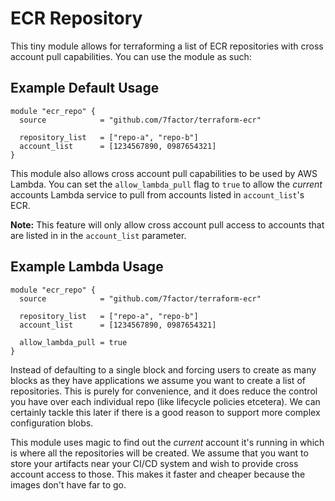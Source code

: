 # ECR Repository

This tiny module allows for terraforming a list of ECR repositories with cross account pull capabilities. You can use the module as such:

## Example Default Usage

``` hcl
module "ecr_repo" {
  source            = "github.com/7factor/terraform-ecr"

  repository_list   = ["repo-a", "repo-b"]
  account_list		= [1234567890, 0987654321]
}
```

This module also allows cross account pull capabilities to be used by AWS Lambda. You can set the `allow_lambda_pull` flag to `true` to allow the *current* accounts Lambda service to pull from accounts listed in `account_list`'s ECR. 

**Note:** This feature will only allow cross account pull access to accounts that are listed in in the `account_list` parameter.  

## Example Lambda Usage
``` hcl
module "ecr_repo" {
  source            = "github.com/7factor/terraform-ecr"

  repository_list   = ["repo-a", "repo-b"]
  account_list		= [1234567890, 0987654321]

  allow_lambda_pull = true
}
```

Instead of defaulting to a single block and forcing users to create as many blocks as they have applications we assume you want to create a list of repositories. This is purely for convenience, and it does reduce the control you have over each individual repo (like lifecycle policies etcetera). We can certainly tackle this later if there is a good reason to support more complex configuration blobs.

This module uses magic to find out the *current* account it's running in which is where all the repositories will be created. We assume that you want to store your artifacts near your CI/CD system and wish to provide cross account access to those. This makes it faster and cheaper because the images don't have far to go.
